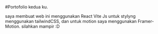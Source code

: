#Portofolio kedua ku.

saya membuat web ini menggunakan React Vite Js untuk stylyng menggunakan tailwindCSS, dan untuk motion saya menggunakan Framer-Motion. silahkan mampir :D
